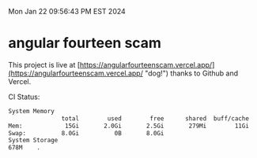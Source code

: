 Mon Jan 22 09:56:43 PM EST 2024

# angular fourteen scam


This project is live at [https://angularfourteenscam.vercel.app/](https://angularfourteenscam.vercel.app/ "dog!") thanks to Github and Vercel.

CI Status: 

```bash
System Memory
               total        used        free      shared  buff/cache   available
Mem:            15Gi       2.0Gi       2.5Gi       279Mi        11Gi        13Gi
Swap:          8.0Gi          0B       8.0Gi
System Storage
678M	.
```
